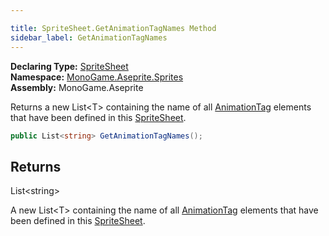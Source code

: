 ```yaml
---

title: SpriteSheet.GetAnimationTagNames Method
sidebar_label: GetAnimationTagNames
---
```

**Declaring Type:** [SpriteSheet](../)  
**Namespace:** [MonoGame.Aseprite.Sprites](../../)  
**Assembly:** MonoGame.Aseprite

Returns a new List\<T\> containing the name of all [AnimationTag](../../AnimationTag/) elements that have been defined in this [SpriteSheet](../).

```csharp
public List<string> GetAnimationTagNames();
```

## Returns

List\<string\>

A new List\<T\> containing the name of all [AnimationTag](../../AnimationTag/) elements that have been  defined in this [SpriteSheet](../).


